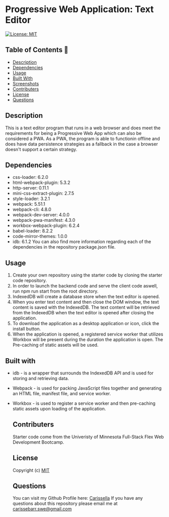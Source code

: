 # Progressive Web Application: Text Editor
  [![License: MIT](https://img.shields.io/badge/License-MIT-yellow.svg)](https://opensource.org/licenses/MIT)

 ## Table of Contents 📑

  * [Description](#description)
  * [Dependencies](#dependencies)
  * [Usage](#usage)
  * [Built With](#built-with)
  * [Screenshots](#screenshots)
  * [Contributers](#contributers)
  * [License](#license)
  * [Questions](#questions)

## Description 

This is a text editor program that runs in a web browser and does meet the requirements for being a Progressive Web App which can also be considered a PWA. As a PWA, the program is able to functionin offline and does have data persistence strategies as a fallback in the case a browser doesn't support a certain strategy.

## Dependencies  

* css-loader: 6.2.0
* html-webpack-plugin: 5.3.2
* http-server: 0.11.1
* mini-css-extract-plugin: 2.7.5
* style-loader: 3.2.1
* webpack: 5.51.1
* webpack-cli: 4.8.0
* webpack-dev-server: 4.0.0
* webpack-pwa-manifest: 4.3.0
* workbox-webpack-plugin: 6.2.4
* babel-loader: 8.2.2
* code-mirror-themes: 1.0.0
* idb: 6.1.2
You can also find more information regarding each of the dependencies in the repository package.json file.

 ## Usage 

  1. Create your own repository using the starter code by cloning the starter code repository. 
  2. In order to launch the backend code and serve the client code aswell, run npm run start from the root directory.
  3. IndexedDB will create a database store when the text editor is opened.
  4. When you enter text content and then close the DOM window, the text content is saved with the IndexedDB.
  The text content will be retrieved from the IndexedDB when the text editor is opened after closing the application.
  5. To download the application as a desktop application or icon, click the install button.
  6. When the application is opened, a registered service worker that utilizes Workbox will be present during the duration the application is open. The Pre-caching of static assets will be used.

  ## Built with

* idb - is a wrapper that surrounds the IndexedDB API and is used for storing and retrieving data.
* Webpack - is used for packing JavaScript files together and generating an HTML file, manifest file, and service worker.
* Workbox - is used to register a service worker and then pre-caching static assets upon loading of the application.


  ## Contributers 

  Starter code come from the Univeristy of Minnesota Full-Stack Flex Web Development Bootcamp.

  ## License 
  
  Copyright (c)
  [MIT](https://opensource.org/licenses/MIT)

  ## Questions 

  You can visit my Github Profile here: [Carissella](https://github.com/Carissella) 
  If you have any questions about this repository please email me at carissebarr.swe@gmail.com